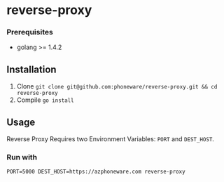 # reverse-proxy

### Prerequisites

* golang >= 1.4.2

## Installation

1. Clone `git clone git@github.com:phoneware/reverse-proxy.git && cd reverse-proxy`
1. Compile `go install`

## Usage

Reverse Proxy Requires two Environment Variables: `PORT` and `DEST_HOST`.

### Run with

`PORT=5000 DEST_HOST=https://azphoneware.com reverse-proxy`
